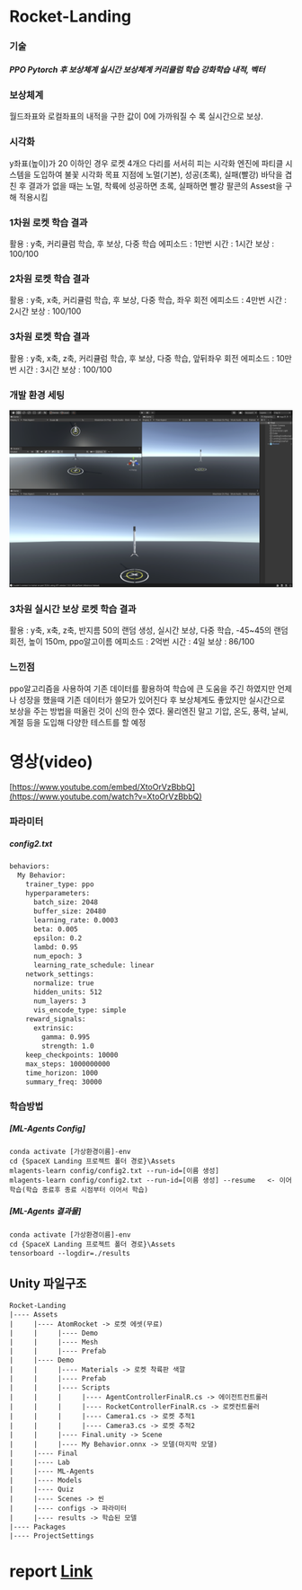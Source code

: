 # Rocket-Landing
### 기술
##### PPO Pytorch  후 보상체계  실시간 보상체계  커리큘럼 학습  강화학습  내적, 벡터

### 보상체계
월드좌표와 로컬좌표의 내적을 구한 값이 0에 가까워질 수 록 실시간으로 보상.

### 시각화
y좌표(높이)가 20 이하인 경우 로켓 4개으 다리를 서서히 피는 시각화
엔진에 파티클 시스템을 도입하여 불꽃 시각화
목표 지점에 노멀(기본), 성공(초록), 실패(빨강) 바닥을 겹친 후 결과가 없을 때는 노멀, 착륙에 성공하면 초록, 실패하면 빨강
팔콘의 Assest을 구해 적용시킴

### 1차원 로켓 학습 결과
활용 : y축, 커리큘럼 학습, 후 보상, 다중 학습
에피소드 : 1만번
시간 : 1시간
보상 : 100/100
### 2차원 로켓 학습 결과

활용 : y축, x축, 커리큘럼 학습, 후 보상, 다중 학습, 좌우 회전 
에피소드 : 4만번
시간 : 2시간
보상 : 100/100


### 3차원 로켓 학습 결과
활용 : y축, x축, z축, 커리큘럼 학습, 후 보상, 다중 학습, 앞뒤좌우 회전 
에피소드 : 10만번
시간 : 3시간
보상 : 100/100

### 개발 환경 세팅
![image](result/Preferences.png)
### 3차원  실시간 보상 로켓 학습 결과
활용 : y축, x축, z축, 반지름 50의 랜덤 생성, 실시간 보상, 다중 학습, -45~45의 랜덤 회전, 높이 150m, ppo알고이름
에피소드 : 2억번
시간 : 4일
보상 : 86/100

### 느낀점
ppo알고리즘을 사용하여 기존 데이터를 활용하여 학습에 큰 도움을 주긴 하였지만 언제나 성장을 했을때 기존 데이터가 쓸모가 있어진다
후 보상체계도 좋았지만 실시간으로 보상을 주는 방법을 떠올린 것이 신의 한수 였다. 물리엔진 말고 기압, 온도, 풍력, 날씨, 계절 등을 도입해 다양한 테스트를 할 예정
# 영상(video)
[https://www.youtube.com/embed/XtoOrVzBbbQ](https://www.youtube.com/watch?v=XtoOrVzBbbQ)

### 파라미터
##### config2.txt
<pre><code>behaviors:
  My Behavior:
    trainer_type: ppo
    hyperparameters:
      batch_size: 2048
      buffer_size: 20480
      learning_rate: 0.0003
      beta: 0.005
      epsilon: 0.2
      lambd: 0.95
      num_epoch: 3
      learning_rate_schedule: linear
    network_settings:
      normalize: true
      hidden_units: 512
      num_layers: 3
      vis_encode_type: simple
    reward_signals:
      extrinsic:
        gamma: 0.995
        strength: 1.0
    keep_checkpoints: 10000
    max_steps: 1000000000
    time_horizon: 1000
    summary_freq: 30000
</code></pre>

### 학습방법
##### [ML-Agents Config]
<pre><code>conda activate [가상환경이름]-env
cd {SpaceX Landing 프로젝트 폴더 경로}\Assets
mlagents-learn config/config2.txt --run-id=[이름 생성]
mlagents-learn config/config2.txt --run-id=[이름 생성] --resume   <- 이어학습(학습 종료후 종료 시점부터 이어서 학습)</code></pre>
##### [ML-Agents 결과물]
<pre><code>conda activate [가상환경이름]-env
cd {SpaceX Landing 프로젝트 폴더 경로}\Assets
tensorboard --logdir=./results</code></pre>


## Unity 파일구조
```
Rocket-Landing
|---- Assets
|     |---- AtomRocket -> 로켓 에셋(무료)
|     |     |---- Demo
|     |     |---- Mesh
|     |     |---- Prefab
|     |---- Demo
|     |     |---- Materials -> 로켓 착륙판 색깔
|     |     |---- Prefab
|     |     |---- Scripts
|     |     |     |---- AgentControllerFinalR.cs -> 에이전트컨트롤러
|     |     |     |---- RocketControllerFinalR.cs -> 로켓컨트롤러
|     |     |     |---- Camera1.cs -> 로켓 추적1
|     |     |     |---- Camera3.cs -> 로켓 추적2
|     |     |---- Final.unity -> Scene
|     |     |---- My Behavior.onnx -> 모델(마지막 모댈)
|     |---- Final
|     |---- Lab
|     |---- ML-Agents
|     |---- Models
|     |---- Quiz
|     |---- Scenes -> 씬
|     |---- configs -> 파라미터
|     |---- results -> 학습된 모델
|---- Packages
|---- ProjectSettings
```
# report [Link](https://docs.google.com/document/d/1wvJgfdiplu9KBd0RmszDFPmp2Y5kYz2s1mIfXryPQIc/edit?usp=sharing)
